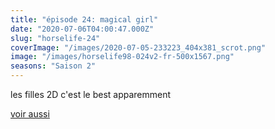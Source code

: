```yaml
---
title: "épisode 24: magical girl"
date: "2020-07-06T04:00:47.000Z"
slug: "horselife-24"
coverImage: "/images/2020-07-05-233223_404x381_scrot.png"
image: "/images/horselife98-024v2-fr-500x1567.png"
seasons: "Saison 2"
---
```


les filles 2D c'est le best apparemment

[voir aussi](/comic/horselife-16/)
